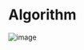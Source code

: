 # Algorithm

![image](https://github.com/tgyuuAn/Algorithm/assets/116813010/80bc756d-cf12-476e-85c7-5c25cdaba492)






